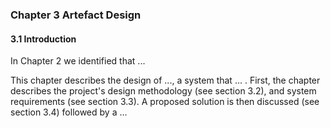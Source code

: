 ### Chapter 3 Artefact Design

#### 3.1 Introduction

In Chapter 2 we identified that ...

This chapter describes the design of ..., a system that ... . First, the chapter describes the project's design methodology (see section 3.2), and system requirements (see section 3.3). A proposed solution is then discussed (see section 3.4) followed by a ...